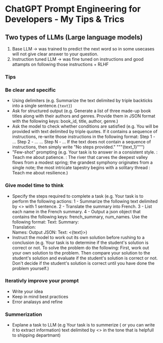 # ChatGPT Prompt Engineering for Developers - My Tips & Trics

## Two types of LLMs (Large language models)
1. Base LLM -> was trained to predict the next word so in some usecases will not give clear answer to your question.
2. Instruction tuned LLM -> was fine tuned on instructions and good attampts on following those instructions + RLHF
### Tips
### Be clear and specific
- Using delimiters (e.g. Summarize the text delimited by triple backticks into a single sentence.```{text}```)
- Ask for structured output (e.g. Generate a list of three made-up book titles along with their authors and genres. Provide them in JSON format with the following keys: book_id, title, author, genre.)
- Ask the model to check whether conditions are satisfied (e.g. You will be provided with text delimited by triple quotes. If it contains a sequence of instructions, re-write those instructions in the following format: Step 1 - ... Step 2 - … … Step N - … If the text does not contain a sequence of instructions, then simply write \"No steps provided.\" \"\"\"{text_1}\"\"\")
- "Few-shot" prompting (e.g. Your task is to answer in a consistent style. <child>: Teach me about patience. <grandparent>: The river that carves the deepest valley flows from a modest spring; the grandest symphony originates from a single note; the most intricate tapestry begins with a solitary thread <child>: Teach me about resilience.)
### Give model time to think
- Specify the steps required to complete a task (e.g. Your task is to perform the following actions: 1 - Summarize the following text delimited by <> with 1 sentence. 2 - Translate the summary into French. 3 - List each name in the French summary. 4 - Output a json object that contains the following keys: french_summary, num_names. Use the following format: Text: <text to summarize> Summary: <summary> Translation: <summary translation> Names: <list of names in Italian summary> Output JSON: <json with summary and num_names> Text: <{text}>)
- Instruct the model to work out its own solution before rushing to a conclusion (e.g. Your task is to determine if the student's solution is correct or not. To solve the problem do the following: First, work out your own solution to the problem. Then compare your solution to the student's solution and evaluate if the student's solution is correct or not. Don't decide if the student's solution is correct until  you have done the problem yourself.)
### Iterativly improve your prompt
- Write your idea
- Keep in mind best practices
- Error analasys and refine
### Summerization
- Explane a task to LLM (e.g Your task is to summerize ( or you can write it to extract information) text delimited by <> in the tone that is helpfull to shipping departmant)

